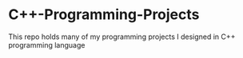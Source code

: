 # C++-Programming-Projects
This repo holds many of my programming projects I designed in C++ programming language

